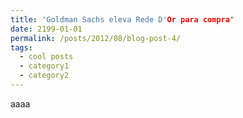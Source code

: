 ```yaml
---
title: 'Goldman Sachs eleva Rede D'Or para compra'
date: 2199-01-01
permalink: /posts/2012/08/blog-post-4/
tags:
  - cool posts
  - category1
  - category2
---
```



aaaa
